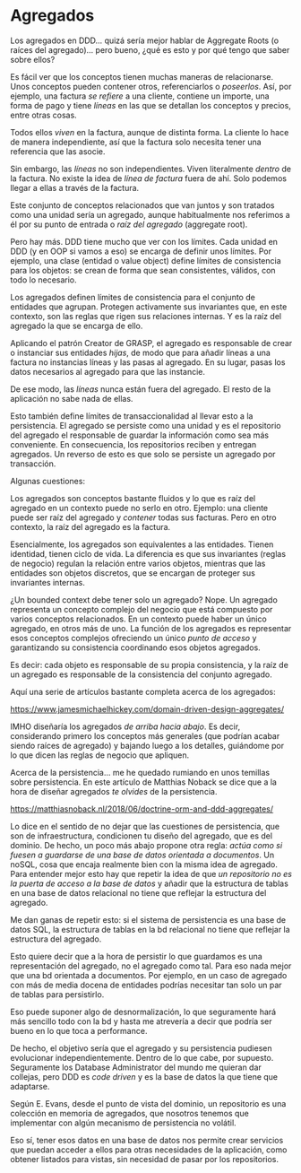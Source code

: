# Agregados

Los agregados en DDD… quizá sería mejor hablar de Aggregate Roots (o raíces del agregado)… pero bueno, ¿qué es esto y por qué tengo que saber sobre ellos?

Es fácil ver que los conceptos tienen muchas maneras de relacionarse. Unos conceptos pueden contener otros, referenciarlos o _poseerlos_. Así, por ejemplo, una factura _se refiere_ a una cliente, contiene un importe, una forma de pago y tiene _líneas_ en las que se detallan los conceptos y precios, entre otras cosas.

Todos ellos _viven_ en la factura, aunque de distinta forma. La cliente lo hace de manera independiente, así que la factura solo necesita tener una referencia que las asocie.

Sin embargo, las _líneas_ no son independientes. Viven literalmente _dentro_ de la factura. No existe la idea de _línea de factura_ fuera de ahí. Solo podemos llegar a ellas a través de la factura.

Este conjunto de conceptos relacionados que van juntos y son tratados como una unidad sería un agregado, aunque habitualmente nos referimos a él por su punto de entrada o _raíz del agregado_ (aggregate root). 

Pero hay más. DDD tiene mucho que ver con los límites. Cada unidad en DDD (y en OOP si vamos a eso) se encarga de definir unos límites. Por ejemplo, una clase (entidad o value object) define límites de consistencia para los objetos: se crean de forma que sean consistentes, válidos, con todo lo necesario.

Los agregados definen límites de consistencia para el conjunto de entidades que agrupan. Protegen activamente sus invariantes que, en este contexto, son las reglas que rigen sus relaciones internas. Y es la raíz del agregado la que se encarga de ello.

Aplicando el patrón Creator de GRASP, el agregado es responsable de crear o instanciar sus entidades _hijas_, de modo que para añadir líneas a una factura no instancias líneas y las pasas al agregado. En su lugar, pasas los datos necesarios al agregado para que las instancie.

De ese modo, las _líneas_ nunca están fuera del agregado. El resto de la aplicación no sabe nada de ellas.

Esto también define límites de transaccionalidad al llevar esto a la persistencia. El agregado se persiste como una unidad y es el repositorio del agregado el responsable de guardar la información como sea más conveniente. En consecuencia, los repositorios reciben y entregan agregados. Un reverso de esto es que solo se persiste un agregado por transacción.

Algunas cuestiones:

Los agregados son conceptos bastante fluidos y lo que es raíz del agregado en un contexto puede no serlo en otro. Ejemplo: una cliente puede ser raíz del agregado y _contener_ todas sus facturas. Pero en otro contexto, la raíz del agregado es la factura.

Esencialmente, los agregados son equivalentes a las entidades. Tienen identidad, tienen ciclo de vida. La diferencia es que sus invariantes (reglas de negocio) regulan la relación entre varios objetos, mientras que las entidades son objetos discretos, que se encargan de proteger sus invariantes internas.

¿Un bounded context debe tener solo un agregado? Nope. Un agregado representa un concepto complejo del negocio que está compuesto por varios conceptos relacionados. En un contexto puede haber un único agregado, en otros más de uno. La función de los agregados es representar esos conceptos complejos ofreciendo un único _punto de acceso_ y garantizando su consistencia coordinando esos objetos agregados.

Es decir: cada objeto es responsable de su propia consistencia, y la raíz de un agregado es responsable de la consistencia del conjunto agregado.

Aquí una serie de artículos bastante completa acerca de los agregados:

https://www.jamesmichaelhickey.com/domain-driven-design-aggregates/

IMHO diseñaría los agregados _de arriba hacia abajo_. Es decir, considerando primero los conceptos más generales (que podrían acabar siendo raíces de agregado) y bajando luego a los detalles, guiándome por lo que dicen las reglas de negocio que apliquen.

Acerca de la persistencia… me he quedado rumiando en unos temillas sobre persistencia. En este artículo de Matthias Noback se dice que a la hora de diseñar agregados _te olvides_ de la persistencia.

https://matthiasnoback.nl/2018/06/doctrine-orm-and-ddd-aggregates/

Lo dice en el sentido de no dejar que las cuestiones de persistencia, que son de infraestructura, condicionen tu diseño del agregado, que es del dominio. De hecho, un poco más abajo propone otra regla: _actúa como si fuesen a guardarse de una base de datos orientada a documentos_. Un noSQL, cosa que encaja realmente bien con la misma idea de agregado. Para entender mejor esto hay que repetir la idea de que _un repositorio no es la puerta de acceso a la base de datos_ y añadir que la estructura de tablas en una base de datos relacional no tiene que reflejar la estructura del agregado.

Me dan ganas de repetir esto: si el sistema de persistencia es una base de datos SQL, la estructura de tablas en la bd relacional no tiene que reflejar la estructura del agregado.

Esto quiere decir que a la hora de persistir lo que guardamos es una representación del agregado, no el agregado como tal. Para eso nada mejor que una bd orientada a documentos. Por ejemplo, en un caso de agregado con más de media docena de entidades podrías necesitar tan solo un par de tablas para persistirlo.

Eso puede suponer algo de desnormalización, lo que seguramente hará más sencillo todo con la bd y hasta me atrevería a decir que podría ser bueno en lo que toca a performance.

De hecho, el objetivo sería que el agregado y su persistencia pudiesen evolucionar independientemente. Dentro de lo que cabe, por supuesto. Seguramente los Database Administrator del mundo me quieran dar collejas, pero DDD es _code driven_ y es la base de datos la que tiene que adaptarse.

Según E. Evans, desde el punto de vista del dominio, un repositorio es una colección en memoria de agregados, que nosotros tenemos que implementar con algún mecanismo de persistencia no volátil.

Eso sí, tener esos datos en una base de datos nos permite crear servicios que puedan acceder a ellos para otras necesidades de la aplicación, como obtener listados para vistas, sin necesidad de pasar por los repositorios.